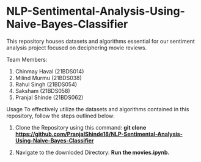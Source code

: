 # NLP-Sentimental-Analysis-Using-Naive-Bayes-Classifier

This repository houses datasets and algorithms essential for our sentiment analysis project focused on deciphering movie reviews.

Team Members:
1. Chinmay Haval (21BDS014)
2. Milind Murmu (21BDS038)
3. Rahul Singh (21BDS054)
4. Saksham (21BDS058)
5. Pranjal Shinde (21BDS062)



Usage
To effectively utilize the datasets and algorithms contained in this repository, follow the steps outlined below:

1. Clone the Repository using this command:
    **git clone https://github.com/PranjalShinde18/NLP-Sentimental-Analysis-Using-Naive-Bayes-Classifier**

2. Navigate to the downloded Directory:
    **Run the movies.ipynb.**


